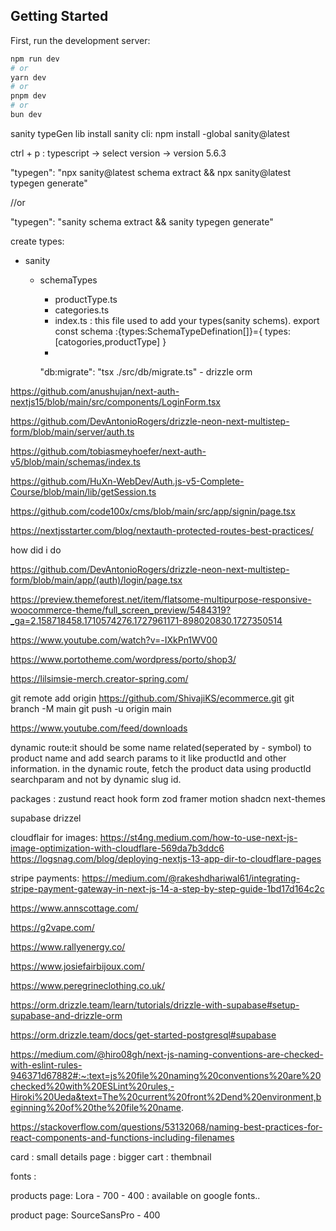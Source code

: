 ## Getting Started

First, run the development server:

```bash
npm run dev
# or
yarn dev
# or
pnpm dev
# or
bun dev
```

sanity typeGen lib
install sanity cli: npm install -global sanity@latest

ctrl + p : typescript -> select version -> version 5.6.3

"typegen": "npx sanity@latest schema extract && npx sanity@latest typegen generate"

//or

"typegen": "sanity schema extract && sanity typegen generate"

create types:

- sanity

  - schemaTypes

    - productType.ts
    - categories.ts
    - index.ts : this file used to add your types(sanity schems).
      export const schema :{types:SchemaTypeDefination[]}={
      types:[catogories,productType]
      }
    -

    "db:migrate": "tsx ./src/db/migrate.ts" - drizzle orm

https://github.com/anushujan/next-auth-nextjs15/blob/main/src/components/LoginForm.tsx

https://github.com/DevAntonioRogers/drizzle-neon-next-multistep-form/blob/main/server/auth.ts

https://github.com/tobiasmeyhoefer/next-auth-v5/blob/main/schemas/index.ts

https://github.com/HuXn-WebDev/Auth.js-v5-Complete-Course/blob/main/lib/getSession.ts

https://github.com/code100x/cms/blob/main/src/app/signin/page.tsx

https://nextjsstarter.com/blog/nextauth-protected-routes-best-practices/

how did i do

https://github.com/DevAntonioRogers/drizzle-neon-next-multistep-form/blob/main/app/(auth)/login/page.tsx

https://preview.themeforest.net/item/flatsome-multipurpose-responsive-woocommerce-theme/full_screen_preview/5484319?_ga=2.158718458.1710574276.1727961171-898020830.1727350514

https://www.youtube.com/watch?v=-IXkPn1WV00

https://www.portotheme.com/wordpress/porto/shop3/

https://lilsimsie-merch.creator-spring.com/

git remote add origin https://github.com/ShivajiKS/ecommerce.git
git branch -M main
git push -u origin main

https://www.youtube.com/feed/downloads

dynamic route:it should be some name related(seperated by - symbol) to product name and add search params to it like productId and other information.
in the dynamic route, fetch the product data using productId searchparam and not by dynamic slug id.

packages :
zustund
react hook form
zod
framer motion
shadcn
next-themes

supabase
drizzel

cloudflair for images:
https://st4ng.medium.com/how-to-use-next-js-image-optimization-with-cloudflare-569da7b3ddc6
https://logsnag.com/blog/deploying-nextjs-13-app-dir-to-cloudflare-pages

stripe payments:
https://medium.com/@rakeshdhariwal61/integrating-stripe-payment-gateway-in-next-js-14-a-step-by-step-guide-1bd17d164c2c

https://www.annscottage.com/

https://g2vape.com/

https://www.rallyenergy.co/

https://www.josiefairbijoux.com/

https://www.peregrineclothing.co.uk/

https://orm.drizzle.team/learn/tutorials/drizzle-with-supabase#setup-supabase-and-drizzle-orm

https://orm.drizzle.team/docs/get-started-postgresql#supabase

https://medium.com/@hiro08gh/next-js-naming-conventions-are-checked-with-eslint-rules-946371d67882#:~:text=js%20file%20naming%20conventions%20are%20checked%20with%20ESLint%20rules,-Hiroki%20Ueda&text=The%20current%20front%2Dend%20environment,beginning%20of%20the%20file%20name.

https://stackoverflow.com/questions/53132068/naming-best-practices-for-react-components-and-functions-including-filenames

card : small
details page : bigger
cart : thembnail

fonts :

products page: Lora - 700 - 400 : available on google fonts..

product page:
SourceSansPro - 400
